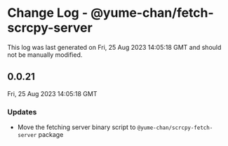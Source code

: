 # Change Log - @yume-chan/fetch-scrcpy-server

This log was last generated on Fri, 25 Aug 2023 14:05:18 GMT and should not be manually modified.

## 0.0.21
Fri, 25 Aug 2023 14:05:18 GMT

### Updates

- Move the fetching server binary script to `@yume-chan/scrcpy-fetch-server` package

